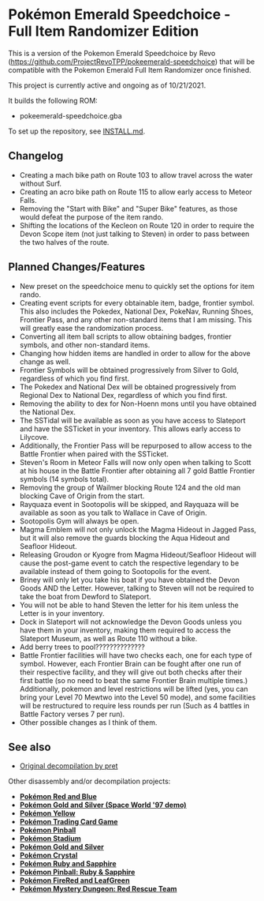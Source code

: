 # Pokémon Emerald Speedchoice - Full Item Randomizer Edition 

This is a version of the Pokemon Emerald Speedchoice by Revo (https://github.com/ProjectRevoTPP/pokeemerald-speedchoice) that will be compatible with the Pokemon Emerald Full Item Randomizer once finished.

This project is currently active and ongoing as of 10/21/2021. 

It builds the following ROM:

* pokeemerald-speedchoice.gba

To set up the repository, see [INSTALL.md](INSTALL.md).

## Changelog

* Creating a mach bike path on Route 103 to allow travel across the water without Surf. 
* Creating an acro bike path on Route 115 to allow early access to Meteor Falls. 
* Removing the "Start with Bike" and "Super Bike" features, as those would defeat the purpose of the item rando.
* Shifting the locations of the Kecleon on Route 120 in order to require the Devon Scope item (not just talking to Steven) in order to pass between the two halves of the route.

## Planned Changes/Features

* New preset on the speedchoice menu to quickly set the options for item rando.
* Creating event scripts for every obtainable item, badge, frontier symbol. This also includes the Pokedex, National Dex, PokeNav, Running Shoes, Frontier Pass, and any other non-standard items that I am missing. This will greatly ease the randomization process.
* Converting all item ball scripts to allow obtaining badges, frontier symbols, and other non-standard items.
* Changing how hidden items are handled in order to allow for the above change as well. 
* Frontier Symbols will be obtained progressively from Silver to Gold, regardless of which you find first.
* The Pokedex and National Dex will be obtained progressively from Regional Dex to National Dex, regardless of which you find first. 
* Removing the ability to dex for Non-Hoenn mons until you have obtained the National Dex. 
* The SSTidal will be available as soon as you have access to Slateport and have the SSTicket in your inventory. This allows early access to Lilycove. 
* Additionally, the Frontier Pass will be repurposed to allow access to the Battle Frontier when paired with the SSTicket.
* Steven's Room in Meteor Falls will now only open when talking to Scott at his house in the Battle Frontier after obtaining all 7 gold Battle Frontier symbols (14 symbols total). 
* Removing the group of Wailmer blocking Route 124 and the old man blocking Cave of Origin from the start. 
* Rayquaza event in Sootopolis will be skipped, and Rayquaza will be available as soon as you talk to Wallace in Cave of Origin.
* Sootopolis Gym will always be open.
* Magma Emblem will not only unlock the Magma Hideout in Jagged Pass, but it will also remove the guards blocking the Aqua Hideout and Seafloor Hideout. 
* Releasing Groudon or Kyogre from Magma Hideout/Seafloor Hideout will cause the post-game event to catch the respective legendary to be available instead of them going to Sootopolis for the event. 
* Briney will only let you take his boat if you have obtained the Devon Goods AND the Letter. However, talking to Steven will not be required to take the boat from Dewford to Slateport. 
* You will not be able to hand Steven the letter for his item unless the Letter is in your inventory.
* Dock in Slateport will not acknowledge the Devon Goods unless you have them in your inventory, making them required to access the Slateport Museum, as well as Route 110 without a bike.  
* Add berry trees to pool??????????????
* Battle Frontier facilities will have two checks each, one for each type of symbol. However, each Frontier Brain can be fought after one run of their respective facility, and they will give out both checks after their first battle (so no need to beat the same Frontier Brain multiple times.) Additionally, pokemon and level restrictions will be lifted (yes, you can bring your Level 70 Mewtwo into the Level 50 mode), and some facilities will be restructured to require less rounds per run (Such as 4 battles in Battle Factory verses 7 per run).
* Other possible changes as I think of them. 

## See also

* [Original decompilation by pret](https://github.com/pret/pokeemerald)

Other disassembly and/or decompilation projects:
* [**Pokémon Red and Blue**](https://github.com/pret/pokered)
* [**Pokémon Gold and Silver (Space World '97 demo)**](https://github.com/pret/pokegold-spaceworld)
* [**Pokémon Yellow**](https://github.com/pret/pokeyellow)
* [**Pokémon Trading Card Game**](https://github.com/pret/poketcg)
* [**Pokémon Pinball**](https://github.com/pret/pokepinball)
* [**Pokémon Stadium**](https://github.com/pret/pokestadium)
* [**Pokémon Gold and Silver**](https://github.com/pret/pokegold)
* [**Pokémon Crystal**](https://github.com/pret/pokecrystal)
* [**Pokémon Ruby and Sapphire**](https://github.com/pret/pokeruby)
* [**Pokémon Pinball: Ruby & Sapphire**](https://github.com/pret/pokepinballrs)
* [**Pokémon FireRed and LeafGreen**](https://github.com/pret/pokefirered)
* [**Pokémon Mystery Dungeon: Red Rescue Team**](https://github.com/pret/pmd-red)
